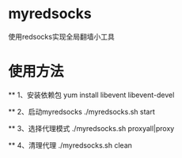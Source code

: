# myredsocks
使用redsocks实现全局翻墙小工具

# 使用方法

** 1、安装依赖包
   yum install  libevent libevent-devel

** 2、启动myredsocks
   ./myredsocks.sh start

** 3、选择代理模式
   ./myredsocks.sh proxyall|proxy

** 4、清理代理
   ./myredsocks.sh clean

